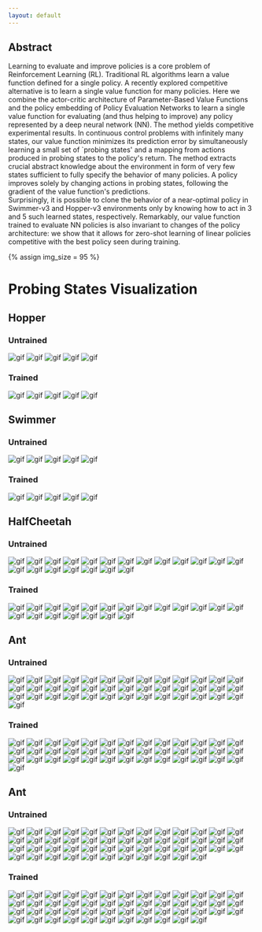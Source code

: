 ```yaml
---
layout: default
---
```


## Abstract

Learning to evaluate and improve policies is a core problem of Reinforcement Learning (RL). 
Traditional RL algorithms learn a value function defined for a single policy. 
A recently explored competitive alternative is to learn a single value function for many policies. 
Here we combine the actor-critic architecture of Parameter-Based Value Functions and the policy embedding of Policy Evaluation Networks to learn a single value function for evaluating (and thus helping to improve) any policy represented by a deep neural network (NN). 
The method yields competitive experimental results. 
In continuous control problems with infinitely many states, our value function minimizes its prediction error by simultaneously learning a small set of  `probing states' and a mapping from actions produced in probing states to the policy's return. 
The method extracts crucial abstract knowledge about the environment in form of very few states sufficient to fully specify the behavior of many policies. 
A policy improves solely by changing actions in probing states, following the gradient of the value function's predictions.  
Surprisingly, it is possible to clone the behavior of a near-optimal policy in Swimmer-v3 and Hopper-v3 environments only by knowing how to act in 3 and 5 such learned states, respectively. 
Remarkably, our value function trained to evaluate NN policies is also invariant to changes of the policy architecture: we show that it allows for zero-shot learning of linear policies competitive with the best policy seen during training. 

{% assign img_size = 95 %}

# Probing States Visualization
## Hopper
### Untrained
<img src="/assets/gifs/Hopper_untrained/videono_act0.gif" width="{{img_size}}" height="{{img_size}}" alt="gif">
<img src="/assets/gifs/Hopper_untrained/videono_act1.gif" width="{{img_size}}" height="{{img_size}}" alt="gif">
<img src="/assets/gifs/Hopper_untrained/videono_act2.gif" width="{{img_size}}" height="{{img_size}}" alt="gif">
<img src="/assets/gifs/Hopper_untrained/videono_act3.gif" width="{{img_size}}" height="{{img_size}}" alt="gif">
<img src="/assets/gifs/Hopper_untrained/videono_act4.gif" width="{{img_size}}" height="{{img_size}}" alt="gif">

### Trained
<img src="/assets/gifs/Hopper_trained/videono_act0.gif" width="{{img_size}}" height="{{img_size}}" alt="gif">
<img src="/assets/gifs/Hopper_trained/videono_act1.gif" width="{{img_size}}" height="{{img_size}}" alt="gif">
<img src="/assets/gifs/Hopper_trained/videono_act2.gif" width="{{img_size}}" height="{{img_size}}" alt="gif">
<img src="/assets/gifs/Hopper_trained/videono_act3.gif" width="{{img_size}}" height="{{img_size}}" alt="gif">
<img src="/assets/gifs/Hopper_trained/videono_act4.gif" width="{{img_size}}" height="{{img_size}}" alt="gif">

## Swimmer
### Untrained
<img src="/assets/gifs/Swimmer_untrained/videono_act0.gif" width="{{img_size}}" height="{{img_size}}" alt="gif">
<img src="/assets/gifs/Swimmer_untrained/videono_act1.gif" width="{{img_size}}" height="{{img_size}}" alt="gif">
<img src="/assets/gifs/Swimmer_untrained/videono_act2.gif" width="{{img_size}}" height="{{img_size}}" alt="gif">
<img src="/assets/gifs/Swimmer_untrained/videono_act3.gif" width="{{img_size}}" height="{{img_size}}" alt="gif">
<img src="/assets/gifs/Swimmer_untrained/videono_act4.gif" width="{{img_size}}" height="{{img_size}}" alt="gif">

### Trained
<img src="/assets/gifs/Swimmer_trained/videono_act0.gif" width="{{img_size}}" height="{{img_size}}" alt="gif">
<img src="/assets/gifs/Swimmer_trained/videono_act1.gif" width="{{img_size}}" height="{{img_size}}" alt="gif">
<img src="/assets/gifs/Swimmer_trained/videono_act2.gif" width="{{img_size}}" height="{{img_size}}" alt="gif">
<img src="/assets/gifs/Swimmer_trained/videono_act3.gif" width="{{img_size}}" height="{{img_size}}" alt="gif">
<img src="/assets/gifs/Swimmer_trained/videono_act4.gif" width="{{img_size}}" height="{{img_size}}" alt="gif">

## HalfCheetah
### Untrained
<img src="/assets/gifs/HC_untrained/videono_act0.gif" width="{{img_size}}" height="{{img_size}}" alt="gif">
<img src="/assets/gifs/HC_untrained/videono_act1.gif" width="{{img_size}}" height="{{img_size}}" alt="gif">
<img src="/assets/gifs/HC_untrained/videono_act2.gif" width="{{img_size}}" height="{{img_size}}" alt="gif">
<img src="/assets/gifs/HC_untrained/videono_act3.gif" width="{{img_size}}" height="{{img_size}}" alt="gif">
<img src="/assets/gifs/HC_untrained/videono_act4.gif" width="{{img_size}}" height="{{img_size}}" alt="gif">
<img src="/assets/gifs/HC_untrained/videono_act5.gif" width="{{img_size}}" height="{{img_size}}" alt="gif">
<img src="/assets/gifs/HC_untrained/videono_act6.gif" width="{{img_size}}" height="{{img_size}}" alt="gif">
<img src="/assets/gifs/HC_untrained/videono_act7.gif" width="{{img_size}}" height="{{img_size}}" alt="gif">
<img src="/assets/gifs/HC_untrained/videono_act8.gif" width="{{img_size}}" height="{{img_size}}" alt="gif">
<img src="/assets/gifs/HC_untrained/videono_act9.gif" width="{{img_size}}" height="{{img_size}}" alt="gif">
<img src="/assets/gifs/HC_untrained/videono_act10.gif" width="{{img_size}}" height="{{img_size}}" alt="gif">
<img src="/assets/gifs/HC_untrained/videono_act11.gif" width="{{img_size}}" height="{{img_size}}" alt="gif">
<img src="/assets/gifs/HC_untrained/videono_act12.gif" width="{{img_size}}" height="{{img_size}}" alt="gif">
<img src="/assets/gifs/HC_untrained/videono_act13.gif" width="{{img_size}}" height="{{img_size}}" alt="gif">
<img src="/assets/gifs/HC_untrained/videono_act14.gif" width="{{img_size}}" height="{{img_size}}" alt="gif">
<img src="/assets/gifs/HC_untrained/videono_act15.gif" width="{{img_size}}" height="{{img_size}}" alt="gif">
<img src="/assets/gifs/HC_untrained/videono_act16.gif" width="{{img_size}}" height="{{img_size}}" alt="gif">
<img src="/assets/gifs/HC_untrained/videono_act17.gif" width="{{img_size}}" height="{{img_size}}" alt="gif">
<img src="/assets/gifs/HC_untrained/videono_act18.gif" width="{{img_size}}" height="{{img_size}}" alt="gif">
<img src="/assets/gifs/HC_untrained/videono_act19.gif" width="{{img_size}}" height="{{img_size}}" alt="gif">

### Trained
<img src="/assets/gifs/HC_trained/videono_act0.gif" width="{{img_size}}" height="{{img_size}}" alt="gif">
<img src="/assets/gifs/HC_trained/videono_act1.gif" width="{{img_size}}" height="{{img_size}}" alt="gif">
<img src="/assets/gifs/HC_trained/videono_act2.gif" width="{{img_size}}" height="{{img_size}}" alt="gif">
<img src="/assets/gifs/HC_trained/videono_act3.gif" width="{{img_size}}" height="{{img_size}}" alt="gif">
<img src="/assets/gifs/HC_trained/videono_act4.gif" width="{{img_size}}" height="{{img_size}}" alt="gif">
<img src="/assets/gifs/HC_trained/videono_act5.gif" width="{{img_size}}" height="{{img_size}}" alt="gif">
<img src="/assets/gifs/HC_trained/videono_act6.gif" width="{{img_size}}" height="{{img_size}}" alt="gif">
<img src="/assets/gifs/HC_trained/videono_act7.gif" width="{{img_size}}" height="{{img_size}}" alt="gif">
<img src="/assets/gifs/HC_trained/videono_act8.gif" width="{{img_size}}" height="{{img_size}}" alt="gif">
<img src="/assets/gifs/HC_trained/videono_act9.gif" width="{{img_size}}" height="{{img_size}}" alt="gif">
<img src="/assets/gifs/HC_trained/videono_act10.gif" width="{{img_size}}" height="{{img_size}}" alt="gif">
<img src="/assets/gifs/HC_trained/videono_act11.gif" width="{{img_size}}" height="{{img_size}}" alt="gif">
<img src="/assets/gifs/HC_trained/videono_act12.gif" width="{{img_size}}" height="{{img_size}}" alt="gif">
<img src="/assets/gifs/HC_trained/videono_act13.gif" width="{{img_size}}" height="{{img_size}}" alt="gif">
<img src="/assets/gifs/HC_trained/videono_act14.gif" width="{{img_size}}" height="{{img_size}}" alt="gif">
<img src="/assets/gifs/HC_trained/videono_act15.gif" width="{{img_size}}" height="{{img_size}}" alt="gif">
<img src="/assets/gifs/HC_trained/videono_act16.gif" width="{{img_size}}" height="{{img_size}}" alt="gif">
<img src="/assets/gifs/HC_trained/videono_act17.gif" width="{{img_size}}" height="{{img_size}}" alt="gif">
<img src="/assets/gifs/HC_trained/videono_act18.gif" width="{{img_size}}" height="{{img_size}}" alt="gif">
<img src="/assets/gifs/HC_trained/videono_act19.gif" width="{{img_size}}" height="{{img_size}}" alt="gif">

## Ant
### Untrained
<img src="/assets/gifs/Ant_untrained/videono_act0.gif" width="{{img_size}}" height="{{img_size}}" alt="gif">
<img src="/assets/gifs/Ant_untrained/videono_act1.gif" width="{{img_size}}" height="{{img_size}}" alt="gif">
<img src="/assets/gifs/Ant_untrained/videono_act2.gif" width="{{img_size}}" height="{{img_size}}" alt="gif">
<img src="/assets/gifs/Ant_untrained/videono_act3.gif" width="{{img_size}}" height="{{img_size}}" alt="gif">
<img src="/assets/gifs/Ant_untrained/videono_act4.gif" width="{{img_size}}" height="{{img_size}}" alt="gif">
<img src="/assets/gifs/Ant_untrained/videono_act5.gif" width="{{img_size}}" height="{{img_size}}" alt="gif">
<img src="/assets/gifs/Ant_untrained/videono_act6.gif" width="{{img_size}}" height="{{img_size}}" alt="gif">
<img src="/assets/gifs/Ant_untrained/videono_act7.gif" width="{{img_size}}" height="{{img_size}}" alt="gif">
<img src="/assets/gifs/Ant_untrained/videono_act8.gif" width="{{img_size}}" height="{{img_size}}" alt="gif">
<img src="/assets/gifs/Ant_untrained/videono_act9.gif" width="{{img_size}}" height="{{img_size}}" alt="gif">
<img src="/assets/gifs/Ant_untrained/videono_act10.gif" width="{{img_size}}" height="{{img_size}}" alt="gif">
<img src="/assets/gifs/Ant_untrained/videono_act11.gif" width="{{img_size}}" height="{{img_size}}" alt="gif">
<img src="/assets/gifs/Ant_untrained/videono_act12.gif" width="{{img_size}}" height="{{img_size}}" alt="gif">
<img src="/assets/gifs/Ant_untrained/videono_act13.gif" width="{{img_size}}" height="{{img_size}}" alt="gif">
<img src="/assets/gifs/Ant_untrained/videono_act14.gif" width="{{img_size}}" height="{{img_size}}" alt="gif">
<img src="/assets/gifs/Ant_untrained/videono_act15.gif" width="{{img_size}}" height="{{img_size}}" alt="gif">
<img src="/assets/gifs/Ant_untrained/videono_act16.gif" width="{{img_size}}" height="{{img_size}}" alt="gif">
<img src="/assets/gifs/Ant_untrained/videono_act17.gif" width="{{img_size}}" height="{{img_size}}" alt="gif">
<img src="/assets/gifs/Ant_untrained/videono_act18.gif" width="{{img_size}}" height="{{img_size}}" alt="gif">
<img src="/assets/gifs/Ant_untrained/videono_act19.gif" width="{{img_size}}" height="{{img_size}}" alt="gif">
<img src="/assets/gifs/Ant_untrained/videono_act20.gif" width="{{img_size}}" height="{{img_size}}" alt="gif">
<img src="/assets/gifs/Ant_untrained/videono_act21.gif" width="{{img_size}}" height="{{img_size}}" alt="gif">
<img src="/assets/gifs/Ant_untrained/videono_act22.gif" width="{{img_size}}" height="{{img_size}}" alt="gif">
<img src="/assets/gifs/Ant_untrained/videono_act23.gif" width="{{img_size}}" height="{{img_size}}" alt="gif">
<img src="/assets/gifs/Ant_untrained/videono_act24.gif" width="{{img_size}}" height="{{img_size}}" alt="gif">
<img src="/assets/gifs/Ant_untrained/videono_act25.gif" width="{{img_size}}" height="{{img_size}}" alt="gif">
<img src="/assets/gifs/Ant_untrained/videono_act26.gif" width="{{img_size}}" height="{{img_size}}" alt="gif">
<img src="/assets/gifs/Ant_untrained/videono_act27.gif" width="{{img_size}}" height="{{img_size}}" alt="gif">
<img src="/assets/gifs/Ant_untrained/videono_act28.gif" width="{{img_size}}" height="{{img_size}}" alt="gif">
<img src="/assets/gifs/Ant_untrained/videono_act29.gif" width="{{img_size}}" height="{{img_size}}" alt="gif">
<img src="/assets/gifs/Ant_untrained/videono_act30.gif" width="{{img_size}}" height="{{img_size}}" alt="gif">
<img src="/assets/gifs/Ant_untrained/videono_act31.gif" width="{{img_size}}" height="{{img_size}}" alt="gif">
<img src="/assets/gifs/Ant_untrained/videono_act32.gif" width="{{img_size}}" height="{{img_size}}" alt="gif">
<img src="/assets/gifs/Ant_untrained/videono_act33.gif" width="{{img_size}}" height="{{img_size}}" alt="gif">
<img src="/assets/gifs/Ant_untrained/videono_act34.gif" width="{{img_size}}" height="{{img_size}}" alt="gif">
<img src="/assets/gifs/Ant_untrained/videono_act35.gif" width="{{img_size}}" height="{{img_size}}" alt="gif">
<img src="/assets/gifs/Ant_untrained/videono_act36.gif" width="{{img_size}}" height="{{img_size}}" alt="gif">
<img src="/assets/gifs/Ant_untrained/videono_act37.gif" width="{{img_size}}" height="{{img_size}}" alt="gif">
<img src="/assets/gifs/Ant_untrained/videono_act38.gif" width="{{img_size}}" height="{{img_size}}" alt="gif">
<img src="/assets/gifs/Ant_untrained/videono_act39.gif" width="{{img_size}}" height="{{img_size}}" alt="gif">

### Trained
<img src="/assets/gifs/Ant_trained/videono_act0.gif" width="{{img_size}}" height="{{img_size}}" alt="gif">
<img src="/assets/gifs/Ant_trained/videono_act1.gif" width="{{img_size}}" height="{{img_size}}" alt="gif">
<img src="/assets/gifs/Ant_trained/videono_act2.gif" width="{{img_size}}" height="{{img_size}}" alt="gif">
<img src="/assets/gifs/Ant_trained/videono_act3.gif" width="{{img_size}}" height="{{img_size}}" alt="gif">
<img src="/assets/gifs/Ant_trained/videono_act4.gif" width="{{img_size}}" height="{{img_size}}" alt="gif">
<img src="/assets/gifs/Ant_trained/videono_act5.gif" width="{{img_size}}" height="{{img_size}}" alt="gif">
<img src="/assets/gifs/Ant_trained/videono_act6.gif" width="{{img_size}}" height="{{img_size}}" alt="gif">
<img src="/assets/gifs/Ant_trained/videono_act7.gif" width="{{img_size}}" height="{{img_size}}" alt="gif">
<img src="/assets/gifs/Ant_trained/videono_act8.gif" width="{{img_size}}" height="{{img_size}}" alt="gif">
<img src="/assets/gifs/Ant_trained/videono_act9.gif" width="{{img_size}}" height="{{img_size}}" alt="gif">
<img src="/assets/gifs/Ant_trained/videono_act10.gif" width="{{img_size}}" height="{{img_size}}" alt="gif">
<img src="/assets/gifs/Ant_trained/videono_act11.gif" width="{{img_size}}" height="{{img_size}}" alt="gif">
<img src="/assets/gifs/Ant_trained/videono_act12.gif" width="{{img_size}}" height="{{img_size}}" alt="gif">
<img src="/assets/gifs/Ant_trained/videono_act13.gif" width="{{img_size}}" height="{{img_size}}" alt="gif">
<img src="/assets/gifs/Ant_trained/videono_act14.gif" width="{{img_size}}" height="{{img_size}}" alt="gif">
<img src="/assets/gifs/Ant_trained/videono_act15.gif" width="{{img_size}}" height="{{img_size}}" alt="gif">
<img src="/assets/gifs/Ant_trained/videono_act16.gif" width="{{img_size}}" height="{{img_size}}" alt="gif">
<img src="/assets/gifs/Ant_trained/videono_act17.gif" width="{{img_size}}" height="{{img_size}}" alt="gif">
<img src="/assets/gifs/Ant_trained/videono_act18.gif" width="{{img_size}}" height="{{img_size}}" alt="gif">
<img src="/assets/gifs/Ant_trained/videono_act19.gif" width="{{img_size}}" height="{{img_size}}" alt="gif">
<img src="/assets/gifs/Ant_trained/videono_act20.gif" width="{{img_size}}" height="{{img_size}}" alt="gif">
<img src="/assets/gifs/Ant_trained/videono_act21.gif" width="{{img_size}}" height="{{img_size}}" alt="gif">
<img src="/assets/gifs/Ant_trained/videono_act22.gif" width="{{img_size}}" height="{{img_size}}" alt="gif">
<img src="/assets/gifs/Ant_trained/videono_act23.gif" width="{{img_size}}" height="{{img_size}}" alt="gif">
<img src="/assets/gifs/Ant_trained/videono_act24.gif" width="{{img_size}}" height="{{img_size}}" alt="gif">
<img src="/assets/gifs/Ant_trained/videono_act25.gif" width="{{img_size}}" height="{{img_size}}" alt="gif">
<img src="/assets/gifs/Ant_trained/videono_act26.gif" width="{{img_size}}" height="{{img_size}}" alt="gif">
<img src="/assets/gifs/Ant_trained/videono_act27.gif" width="{{img_size}}" height="{{img_size}}" alt="gif">
<img src="/assets/gifs/Ant_trained/videono_act28.gif" width="{{img_size}}" height="{{img_size}}" alt="gif">
<img src="/assets/gifs/Ant_trained/videono_act29.gif" width="{{img_size}}" height="{{img_size}}" alt="gif">
<img src="/assets/gifs/Ant_trained/videono_act30.gif" width="{{img_size}}" height="{{img_size}}" alt="gif">
<img src="/assets/gifs/Ant_trained/videono_act31.gif" width="{{img_size}}" height="{{img_size}}" alt="gif">
<img src="/assets/gifs/Ant_trained/videono_act32.gif" width="{{img_size}}" height="{{img_size}}" alt="gif">
<img src="/assets/gifs/Ant_trained/videono_act33.gif" width="{{img_size}}" height="{{img_size}}" alt="gif">
<img src="/assets/gifs/Ant_trained/videono_act34.gif" width="{{img_size}}" height="{{img_size}}" alt="gif">
<img src="/assets/gifs/Ant_trained/videono_act35.gif" width="{{img_size}}" height="{{img_size}}" alt="gif">
<img src="/assets/gifs/Ant_trained/videono_act36.gif" width="{{img_size}}" height="{{img_size}}" alt="gif">
<img src="/assets/gifs/Ant_trained/videono_act37.gif" width="{{img_size}}" height="{{img_size}}" alt="gif">
<img src="/assets/gifs/Ant_trained/videono_act38.gif" width="{{img_size}}" height="{{img_size}}" alt="gif">
<img src="/assets/gifs/Ant_trained/videono_act39.gif" width="{{img_size}}" height="{{img_size}}" alt="gif">

## Ant
### Untrained
<img src="/assets/gifs/Walker_untrained/videono_act0.gif" width="{{img_size}}" height="{{img_size}}" alt="gif">
<img src="/assets/gifs/Walker_untrained/videono_act1.gif" width="{{img_size}}" height="{{img_size}}" alt="gif">
<img src="/assets/gifs/Walker_untrained/videono_act2.gif" width="{{img_size}}" height="{{img_size}}" alt="gif">
<img src="/assets/gifs/Walker_untrained/videono_act3.gif" width="{{img_size}}" height="{{img_size}}" alt="gif">
<img src="/assets/gifs/Walker_untrained/videono_act4.gif" width="{{img_size}}" height="{{img_size}}" alt="gif">
<img src="/assets/gifs/Walker_untrained/videono_act5.gif" width="{{img_size}}" height="{{img_size}}" alt="gif">
<img src="/assets/gifs/Walker_untrained/videono_act6.gif" width="{{img_size}}" height="{{img_size}}" alt="gif">
<img src="/assets/gifs/Walker_untrained/videono_act7.gif" width="{{img_size}}" height="{{img_size}}" alt="gif">
<img src="/assets/gifs/Walker_untrained/videono_act8.gif" width="{{img_size}}" height="{{img_size}}" alt="gif">
<img src="/assets/gifs/Walker_untrained/videono_act9.gif" width="{{img_size}}" height="{{img_size}}" alt="gif">
<img src="/assets/gifs/Walker_untrained/videono_act10.gif" width="{{img_size}}" height="{{img_size}}" alt="gif">
<img src="/assets/gifs/Walker_untrained/videono_act11.gif" width="{{img_size}}" height="{{img_size}}" alt="gif">
<img src="/assets/gifs/Walker_untrained/videono_act12.gif" width="{{img_size}}" height="{{img_size}}" alt="gif">
<img src="/assets/gifs/Walker_untrained/videono_act13.gif" width="{{img_size}}" height="{{img_size}}" alt="gif">
<img src="/assets/gifs/Walker_untrained/videono_act14.gif" width="{{img_size}}" height="{{img_size}}" alt="gif">
<img src="/assets/gifs/Walker_untrained/videono_act15.gif" width="{{img_size}}" height="{{img_size}}" alt="gif">
<img src="/assets/gifs/Walker_untrained/videono_act16.gif" width="{{img_size}}" height="{{img_size}}" alt="gif">
<img src="/assets/gifs/Walker_untrained/videono_act17.gif" width="{{img_size}}" height="{{img_size}}" alt="gif">
<img src="/assets/gifs/Walker_untrained/videono_act18.gif" width="{{img_size}}" height="{{img_size}}" alt="gif">
<img src="/assets/gifs/Walker_untrained/videono_act19.gif" width="{{img_size}}" height="{{img_size}}" alt="gif">
<img src="/assets/gifs/Walker_untrained/videono_act20.gif" width="{{img_size}}" height="{{img_size}}" alt="gif">
<img src="/assets/gifs/Walker_untrained/videono_act21.gif" width="{{img_size}}" height="{{img_size}}" alt="gif">
<img src="/assets/gifs/Walker_untrained/videono_act22.gif" width="{{img_size}}" height="{{img_size}}" alt="gif">
<img src="/assets/gifs/Walker_untrained/videono_act23.gif" width="{{img_size}}" height="{{img_size}}" alt="gif">
<img src="/assets/gifs/Walker_untrained/videono_act24.gif" width="{{img_size}}" height="{{img_size}}" alt="gif">
<img src="/assets/gifs/Walker_untrained/videono_act25.gif" width="{{img_size}}" height="{{img_size}}" alt="gif">
<img src="/assets/gifs/Walker_untrained/videono_act26.gif" width="{{img_size}}" height="{{img_size}}" alt="gif">
<img src="/assets/gifs/Walker_untrained/videono_act27.gif" width="{{img_size}}" height="{{img_size}}" alt="gif">
<img src="/assets/gifs/Walker_untrained/videono_act28.gif" width="{{img_size}}" height="{{img_size}}" alt="gif">
<img src="/assets/gifs/Walker_untrained/videono_act29.gif" width="{{img_size}}" height="{{img_size}}" alt="gif">
<img src="/assets/gifs/Walker_untrained/videono_act30.gif" width="{{img_size}}" height="{{img_size}}" alt="gif">
<img src="/assets/gifs/Walker_untrained/videono_act31.gif" width="{{img_size}}" height="{{img_size}}" alt="gif">
<img src="/assets/gifs/Walker_untrained/videono_act32.gif" width="{{img_size}}" height="{{img_size}}" alt="gif">
<img src="/assets/gifs/Walker_untrained/videono_act33.gif" width="{{img_size}}" height="{{img_size}}" alt="gif">
<img src="/assets/gifs/Walker_untrained/videono_act34.gif" width="{{img_size}}" height="{{img_size}}" alt="gif">
<img src="/assets/gifs/Walker_untrained/videono_act35.gif" width="{{img_size}}" height="{{img_size}}" alt="gif">
<img src="/assets/gifs/Walker_untrained/videono_act36.gif" width="{{img_size}}" height="{{img_size}}" alt="gif">
<img src="/assets/gifs/Walker_untrained/videono_act37.gif" width="{{img_size}}" height="{{img_size}}" alt="gif">
<img src="/assets/gifs/Walker_untrained/videono_act38.gif" width="{{img_size}}" height="{{img_size}}" alt="gif">
<img src="/assets/gifs/Walker_untrained/videono_act39.gif" width="{{img_size}}" height="{{img_size}}" alt="gif">
<img src="/assets/gifs/Walker_untrained/videono_act40.gif" width="{{img_size}}" height="{{img_size}}" alt="gif">
<img src="/assets/gifs/Walker_untrained/videono_act41.gif" width="{{img_size}}" height="{{img_size}}" alt="gif">
<img src="/assets/gifs/Walker_untrained/videono_act42.gif" width="{{img_size}}" height="{{img_size}}" alt="gif">
<img src="/assets/gifs/Walker_untrained/videono_act43.gif" width="{{img_size}}" height="{{img_size}}" alt="gif">
<img src="/assets/gifs/Walker_untrained/videono_act44.gif" width="{{img_size}}" height="{{img_size}}" alt="gif">
<img src="/assets/gifs/Walker_untrained/videono_act45.gif" width="{{img_size}}" height="{{img_size}}" alt="gif">
<img src="/assets/gifs/Walker_untrained/videono_act46.gif" width="{{img_size}}" height="{{img_size}}" alt="gif">
<img src="/assets/gifs/Walker_untrained/videono_act47.gif" width="{{img_size}}" height="{{img_size}}" alt="gif">
<img src="/assets/gifs/Walker_untrained/videono_act48.gif" width="{{img_size}}" height="{{img_size}}" alt="gif">
<img src="/assets/gifs/Walker_untrained/videono_act49.gif" width="{{img_size}}" height="{{img_size}}" alt="gif">

### Trained
<img src="/assets/gifs/Walker_trained/videono_act0.gif" width="{{img_size}}" height="{{img_size}}" alt="gif">
<img src="/assets/gifs/Walker_trained/videono_act1.gif" width="{{img_size}}" height="{{img_size}}" alt="gif">
<img src="/assets/gifs/Walker_trained/videono_act2.gif" width="{{img_size}}" height="{{img_size}}" alt="gif">
<img src="/assets/gifs/Walker_trained/videono_act3.gif" width="{{img_size}}" height="{{img_size}}" alt="gif">
<img src="/assets/gifs/Walker_trained/videono_act4.gif" width="{{img_size}}" height="{{img_size}}" alt="gif">
<img src="/assets/gifs/Walker_trained/videono_act5.gif" width="{{img_size}}" height="{{img_size}}" alt="gif">
<img src="/assets/gifs/Walker_trained/videono_act6.gif" width="{{img_size}}" height="{{img_size}}" alt="gif">
<img src="/assets/gifs/Walker_trained/videono_act7.gif" width="{{img_size}}" height="{{img_size}}" alt="gif">
<img src="/assets/gifs/Walker_trained/videono_act8.gif" width="{{img_size}}" height="{{img_size}}" alt="gif">
<img src="/assets/gifs/Walker_trained/videono_act9.gif" width="{{img_size}}" height="{{img_size}}" alt="gif">
<img src="/assets/gifs/Walker_trained/videono_act10.gif" width="{{img_size}}" height="{{img_size}}" alt="gif">
<img src="/assets/gifs/Walker_trained/videono_act11.gif" width="{{img_size}}" height="{{img_size}}" alt="gif">
<img src="/assets/gifs/Walker_trained/videono_act12.gif" width="{{img_size}}" height="{{img_size}}" alt="gif">
<img src="/assets/gifs/Walker_trained/videono_act13.gif" width="{{img_size}}" height="{{img_size}}" alt="gif">
<img src="/assets/gifs/Walker_trained/videono_act14.gif" width="{{img_size}}" height="{{img_size}}" alt="gif">
<img src="/assets/gifs/Walker_trained/videono_act15.gif" width="{{img_size}}" height="{{img_size}}" alt="gif">
<img src="/assets/gifs/Walker_trained/videono_act16.gif" width="{{img_size}}" height="{{img_size}}" alt="gif">
<img src="/assets/gifs/Walker_trained/videono_act17.gif" width="{{img_size}}" height="{{img_size}}" alt="gif">
<img src="/assets/gifs/Walker_trained/videono_act18.gif" width="{{img_size}}" height="{{img_size}}" alt="gif">
<img src="/assets/gifs/Walker_trained/videono_act19.gif" width="{{img_size}}" height="{{img_size}}" alt="gif">
<img src="/assets/gifs/Walker_trained/videono_act20.gif" width="{{img_size}}" height="{{img_size}}" alt="gif">
<img src="/assets/gifs/Walker_trained/videono_act21.gif" width="{{img_size}}" height="{{img_size}}" alt="gif">
<img src="/assets/gifs/Walker_trained/videono_act22.gif" width="{{img_size}}" height="{{img_size}}" alt="gif">
<img src="/assets/gifs/Walker_trained/videono_act23.gif" width="{{img_size}}" height="{{img_size}}" alt="gif">
<img src="/assets/gifs/Walker_trained/videono_act24.gif" width="{{img_size}}" height="{{img_size}}" alt="gif">
<img src="/assets/gifs/Walker_trained/videono_act25.gif" width="{{img_size}}" height="{{img_size}}" alt="gif">
<img src="/assets/gifs/Walker_trained/videono_act26.gif" width="{{img_size}}" height="{{img_size}}" alt="gif">
<img src="/assets/gifs/Walker_trained/videono_act27.gif" width="{{img_size}}" height="{{img_size}}" alt="gif">
<img src="/assets/gifs/Walker_trained/videono_act28.gif" width="{{img_size}}" height="{{img_size}}" alt="gif">
<img src="/assets/gifs/Walker_trained/videono_act29.gif" width="{{img_size}}" height="{{img_size}}" alt="gif">
<img src="/assets/gifs/Walker_trained/videono_act30.gif" width="{{img_size}}" height="{{img_size}}" alt="gif">
<img src="/assets/gifs/Walker_trained/videono_act31.gif" width="{{img_size}}" height="{{img_size}}" alt="gif">
<img src="/assets/gifs/Walker_trained/videono_act32.gif" width="{{img_size}}" height="{{img_size}}" alt="gif">
<img src="/assets/gifs/Walker_trained/videono_act33.gif" width="{{img_size}}" height="{{img_size}}" alt="gif">
<img src="/assets/gifs/Walker_trained/videono_act34.gif" width="{{img_size}}" height="{{img_size}}" alt="gif">
<img src="/assets/gifs/Walker_trained/videono_act35.gif" width="{{img_size}}" height="{{img_size}}" alt="gif">
<img src="/assets/gifs/Walker_trained/videono_act36.gif" width="{{img_size}}" height="{{img_size}}" alt="gif">
<img src="/assets/gifs/Walker_trained/videono_act37.gif" width="{{img_size}}" height="{{img_size}}" alt="gif">
<img src="/assets/gifs/Walker_trained/videono_act38.gif" width="{{img_size}}" height="{{img_size}}" alt="gif">
<img src="/assets/gifs/Walker_trained/videono_act39.gif" width="{{img_size}}" height="{{img_size}}" alt="gif">
<img src="/assets/gifs/Walker_trained/videono_act40.gif" width="{{img_size}}" height="{{img_size}}" alt="gif">
<img src="/assets/gifs/Walker_trained/videono_act41.gif" width="{{img_size}}" height="{{img_size}}" alt="gif">
<img src="/assets/gifs/Walker_trained/videono_act42.gif" width="{{img_size}}" height="{{img_size}}" alt="gif">
<img src="/assets/gifs/Walker_trained/videono_act43.gif" width="{{img_size}}" height="{{img_size}}" alt="gif">
<img src="/assets/gifs/Walker_trained/videono_act44.gif" width="{{img_size}}" height="{{img_size}}" alt="gif">
<img src="/assets/gifs/Walker_trained/videono_act45.gif" width="{{img_size}}" height="{{img_size}}" alt="gif">
<img src="/assets/gifs/Walker_trained/videono_act46.gif" width="{{img_size}}" height="{{img_size}}" alt="gif">
<img src="/assets/gifs/Walker_trained/videono_act47.gif" width="{{img_size}}" height="{{img_size}}" alt="gif">
<img src="/assets/gifs/Walker_trained/videono_act48.gif" width="{{img_size}}" height="{{img_size}}" alt="gif">
<img src="/assets/gifs/Walker_trained/videono_act49.gif" width="{{img_size}}" height="{{img_size}}" alt="gif">



